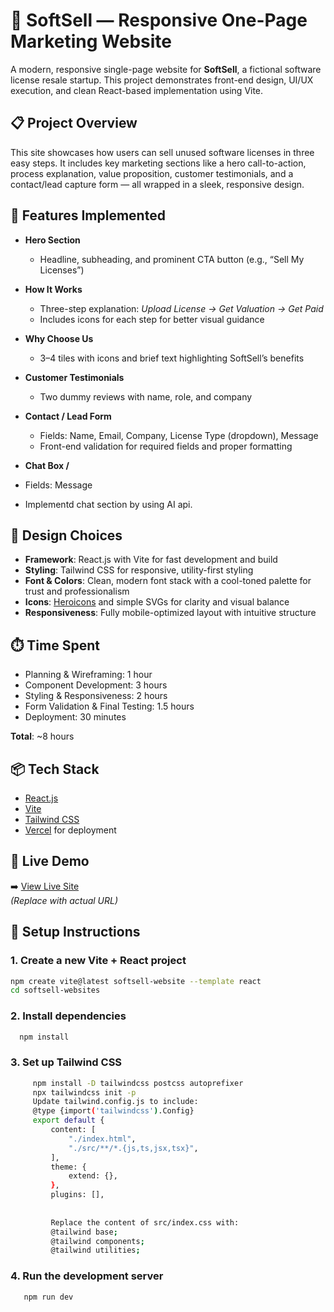 




# 🧾 SoftSell — Responsive One-Page Marketing Website

A modern, responsive single-page website for **SoftSell**, a fictional software license resale startup. This project demonstrates front-end design, UI/UX execution, and clean React-based implementation using Vite.

## 📋 Project Overview

This site showcases how users can sell unused software licenses in three easy steps. It includes key marketing sections like a hero call-to-action, process explanation, value proposition, customer testimonials, and a contact/lead capture form — all wrapped in a sleek, responsive design.

## 🚀 Features Implemented

- **Hero Section**  
  - Headline, subheading, and prominent CTA button (e.g., “Sell My Licenses”)

- **How It Works**  
  - Three-step explanation: *Upload License → Get Valuation → Get Paid*  
  - Includes icons for each step for better visual guidance

- **Why Choose Us**  
  - 3–4 tiles with icons and brief text highlighting SoftSell’s benefits

- **Customer Testimonials**  
  - Two dummy reviews with name, role, and company

- **Contact / Lead Form**  
  - Fields: Name, Email, Company, License Type (dropdown), Message  
  - Front-end validation for required fields and proper formatting
 - **Chat Box /**  
  - Fields:  Message  
  - Implementd chat section by using AI api.

## 🎨 Design Choices

- **Framework**: React.js with Vite for fast development and build  
- **Styling**: Tailwind CSS for responsive, utility-first styling  
- **Font & Colors**: Clean, modern font stack with a cool-toned palette for trust and professionalism  
- **Icons**: [Heroicons](https://heroicons.com/) and simple SVGs for clarity and visual balance  
- **Responsiveness**: Fully mobile-optimized layout with intuitive structure

## ⏱️ Time Spent

- Planning & Wireframing: 1 hour  
- Component Development: 3 hours  
- Styling & Responsiveness: 2 hours  
- Form Validation & Final Testing: 1.5 hours  
- Deployment: 30 minutes  

**Total**: ~8 hours

## 📦 Tech Stack

- [React.js](https://reactjs.org/)
- [Vite](https://vitejs.dev/)
- [Tailwind CSS](https://tailwindcss.com/)
- [Vercel](https://vercel.com/) for deployment

## 🔗 Live Demo

➡️ [View Live Site](https://softsell-website-pi.vercel.app/)  
*(Replace with actual URL)*

## 📂 Setup Instructions

   ### 1. Create a new Vite + React project

```bash
npm create vite@latest softsell-website --template react
cd softsell-websites
```

   ### 2. Install dependencies

   ```bash
     npm install
  ```
     
   ### 3. Set up Tailwind CSS

   ```bash
        npm install -D tailwindcss postcss autoprefixer
        npx tailwindcss init -p
        Update tailwind.config.js to include:
        @type {import('tailwindcss').Config} 
        export default {
            content: [
                "./index.html",
                "./src/**/*.{js,ts,jsx,tsx}",
            ],
            theme: {
                extend: {},
            },
            plugins: [],
            
            
            Replace the content of src/index.css with:
            @tailwind base;
            @tailwind components;
            @tailwind utilities;


```
### 4. Run the development server
```bash 
   npm run dev
```


     

    
      
    
    
  






